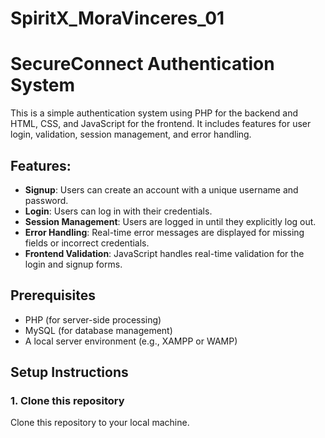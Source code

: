 # SpiritX_MoraVinceres_01
# SecureConnect Authentication System

This is a simple authentication system using PHP for the backend and HTML, CSS, and JavaScript for the frontend. It includes features for user login, validation, session management, and error handling.

## Features:
- **Signup**: Users can create an account with a unique username and password.
- **Login**: Users can log in with their credentials.
- **Session Management**: Users are logged in until they explicitly log out.
- **Error Handling**: Real-time error messages are displayed for missing fields or incorrect credentials.
- **Frontend Validation**: JavaScript handles real-time validation for the login and signup forms.

## Prerequisites

- PHP (for server-side processing)
- MySQL (for database management)
- A local server environment (e.g., XAMPP or WAMP)

## Setup Instructions

### 1. Clone this repository
Clone this repository to your local machine.



